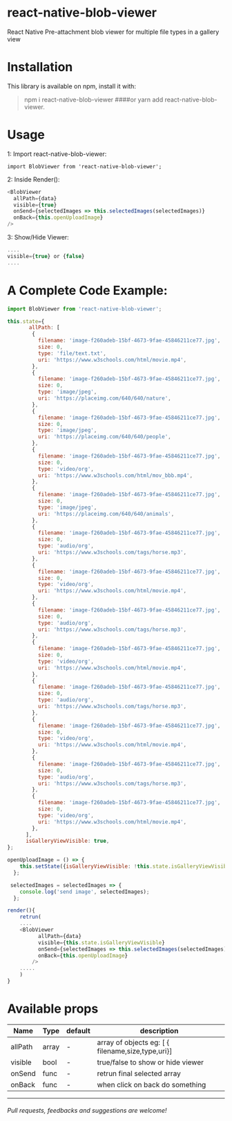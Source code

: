 # react-native-blob-viewer

React Native Pre-attachment blob viewer for multiple file types in a gallery view

# Installation

This library is available on npm, install it with:

> npm i react-native-blob-viewer
> ####or
> yarn add react-native-blob-viewer.

# Usage

1: Import react-native-blob-viewer:

`import BlobViewer from 'react-native-blob-viewer';`

2: Inside Render():

```javascript
<BlobViewer
  allPath={data}
  visible={true}
  onSend={selectedImages => this.selectedImages(selectedImages)}
  onBack={this.openUploadImage}
/>
```

3: Show/Hide Viewer:

```javascript
....
visible={true} or {false}
....
```

# A Complete Code Example:

```javascript
import BlobViewer from 'react-native-blob-viewer';

this.state={
	   allPath: [
        {
          filename: 'image-f260adeb-15bf-4673-9fae-45846211ce77.jpg',
          size: 0,
          type: 'file/text.txt',
          uri: 'https://www.w3schools.com/html/movie.mp4',
        },
        {
          filename: 'image-f260adeb-15bf-4673-9fae-45846211ce77.jpg',
          size: 0,
          type: 'image/jpeg',
          uri: 'https://placeimg.com/640/640/nature',
        },
        {
          filename: 'image-f260adeb-15bf-4673-9fae-45846211ce77.jpg',
          size: 0,
          type: 'image/jpeg',
          uri: 'https://placeimg.com/640/640/people',
        },
        {
          filename: 'image-f260adeb-15bf-4673-9fae-45846211ce77.jpg',
          size: 0,
          type: 'video/org',
          uri: 'https://www.w3schools.com/html/mov_bbb.mp4',
        },
        {
          filename: 'image-f260adeb-15bf-4673-9fae-45846211ce77.jpg',
          size: 0,
          type: 'image/jpeg',
          uri: 'https://placeimg.com/640/640/animals',
        },
        {
          filename: 'image-f260adeb-15bf-4673-9fae-45846211ce77.jpg',
          size: 0,
          type: 'audio/org',
          uri: 'https://www.w3schools.com/tags/horse.mp3',
        },
        {
          filename: 'image-f260adeb-15bf-4673-9fae-45846211ce77.jpg',
          size: 0,
          type: 'video/org',
          uri: 'https://www.w3schools.com/html/movie.mp4',
        },
        {
          filename: 'image-f260adeb-15bf-4673-9fae-45846211ce77.jpg',
          size: 0,
          type: 'audio/org',
          uri: 'https://www.w3schools.com/tags/horse.mp3',
        },
        {
          filename: 'image-f260adeb-15bf-4673-9fae-45846211ce77.jpg',
          size: 0,
          type: 'video/org',
          uri: 'https://www.w3schools.com/html/movie.mp4',
        },
        {
          filename: 'image-f260adeb-15bf-4673-9fae-45846211ce77.jpg',
          size: 0,
          type: 'audio/org',
          uri: 'https://www.w3schools.com/tags/horse.mp3',
        },
        {
          filename: 'image-f260adeb-15bf-4673-9fae-45846211ce77.jpg',
          size: 0,
          type: 'video/org',
          uri: 'https://www.w3schools.com/html/movie.mp4',
        },
        {
          filename: 'image-f260adeb-15bf-4673-9fae-45846211ce77.jpg',
          size: 0,
          type: 'audio/org',
          uri: 'https://www.w3schools.com/tags/horse.mp3',
        },
        {
          filename: 'image-f260adeb-15bf-4673-9fae-45846211ce77.jpg',
          size: 0,
          type: 'video/org',
          uri: 'https://www.w3schools.com/html/movie.mp4',
        },
      ],
      isGalleryViewVisible: true,
};

openUploadImage = () => {
    this.setState({isGalleryViewVisible: !this.state.isGalleryViewVisible});
  };

 selectedImages = selectedImages => {
    console.log('send image', selectedImages);
  };

render(){
	retrun(
	....
 	<BlobViewer
          allPath={data}
          visible={this.state.isGalleryViewVisible}
          onSend={selectedImages => this.selectedImages(selectedImages)}
          onBack={this.openUploadImage}
        />
	.....
	)
}
```

# Available props

| Name    | Type  | default | description                                       |
| ------- | ----- | ------- | ------------------------------------------------- |
| allPath | array | -       | array of objects eg: [ { filename,size,type,uri}] |
| visible | bool  | -       | true/false to show or hide viewer                 |
| onSend  | func  | -       | retrun final selected array                       |
| onBack  | func  | -       | when click on back do something                   |

---

###### Pull requests, feedbacks and suggestions are welcome!
